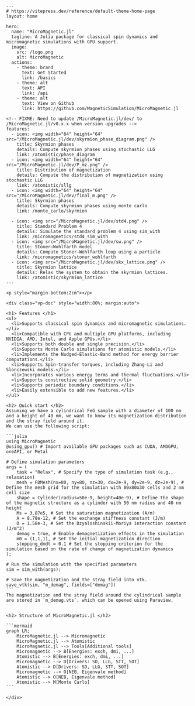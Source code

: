 ```@raw html
---
# https://vitepress.dev/reference/default-theme-home-page
layout: home

hero:
  name: "MicroMagnetic.jl"
  tagline: A Julia package for classical spin dynamics and micromagnetic simulations with GPU support.
  image: 
    src: /logo.png
    alt: MicroMagnetic
  actions:
    - theme: brand
      text: Get Started
      link: /basics
    - theme: alt
      text: API
      link: /api
    - theme: alt
      text: View on Github
      link: https://github.com/MagneticSimulation/MicroMagnetic.jl

<!-- FIXME: Need to update /MicroMagnetic.jl/dev/ to /MicroMagnetic.jl/v0.x.x when version upgrades -->
features:
  - icon: <img width="64" height="64" src="/MicroMagnetic.jl/dev/skyrmion_phase_diagram.png" />
    title: Skyrmion phases
    details: Compute skyrmion phases using stochastic LLG
    link: /atomistic/phase_diagram
  - icon: <img width="64" height="64" src="/MicroMagnetic.jl/dev/P_mz.png" />
    title: Distribution of magnetization
    details: Compute the distribution of magnetization using stochastic LLG
    link: /atomistic/sllg
  - icon: <img width="64" height="64" src="/MicroMagnetic.jl/dev/final_m.png" />
    title: Skyrmion phases
    details: Compute skyrmion phases using monte carlo
    link: /monte_carlo/skyrmion

  - icon: <img src="/MicroMagnetic.jl/dev/std4.png" />
    title: Standard Problem 4
    details: Simulate the standard problem 4 using sim_with
    link: /micromagnetics/std4_sim_with
  - icon: <img src="/MicroMagnetic.jl/dev/sw.png" />
    title: Stoner–Wohlfarth model
    details: Compute Stoner–Wohlfarth loop using a particle
    link: /micromagnetics/stoner_wohlfarth
  - icon: <img src="/MicroMagnetic.jl/dev/skx_lattice.png" />
    title: Skyrmion lattice
    details: Relax the system to obtain the skyrmion lattices.
    link: /atomistic/skyrmion_lattice
---

```

````@raw html
<p style="margin-bottom:2cm"></p>

<div class="vp-doc" style="width:80%; margin:auto">

<h1> Features </h1>
<ul>
  <li>Supports classical spin dynamics and micromagnetic simulations.</li>
  <li>Compatible with CPU and multiple GPU platforms, including NVIDIA, AMD, Intel, and Apple GPUs.</li>
  <li>Supports both double and single precision.</li>
  <li>Supports Monte Carlo simulations for atomistic models.</li>
  <li>Implements the Nudged-Elastic-Band method for energy barrier computations.</li>
  <li>Supports Spin-transfer torques, including Zhang-Li and Slonczewski models.</li>
  <li>Incorporates various energy terms and thermal fluctuations.</li>
  <li>Supports constructive solid geometry.</li>
  <li>Supports periodic boundary conditions.</li>
  <li>Easily extensible to add new features.</li>
</ul>

<h2> Quick start </h2>
Assuming we have a cylindrical FeG sample with a diameter of 100 nm and a height of 40 nm, we want to know its magnetization distribution and the stray field around it. 
We can use the following script: 

```julia
using MicroMagnetic
@using_gpu() # Import available GPU packages such as CUDA, AMDGPU, oneAPI, or Metal

# Define simulation parameters
args = (
    task = "Relax", # Specify the type of simulation task (e.g., relaxation)
    mesh = FDMesh(nx=80, ny=80, nz=30, dx=2e-9, dy=2e-9, dz=2e-9), # Define the mesh grid for the simulation with 80x80x30 cells and 2 nm cell size
    shape = Cylinder(radius=50e-9, height=40e-9), # Define the shape of the magnetic structure as a cylinder with 50 nm radius and 40 nm height
    Ms = 3.87e5, # Set the saturation magnetization (A/m)
    A = 8.78e-12, # Set the exchange stiffness constant (J/m)
    D = 1.58e-3, # Set the Dzyaloshinskii-Moriya interaction constant (J/m^2)
    demag = true, # Enable demagnetization effects in the simulation
    m0 = (1,1,1), # Set the initial magnetization direction
    stopping_dmdt = 0.1 # Set the stopping criterion for the simulation based on the rate of change of magnetization dynamics
);

# Run the simulation with the specified parameters
sim = sim_with(args); 

# Save the magnetization and the stray field into vtk.
save_vtk(sim, "m_demag", fields=["demag"]) 
```
The magnetization and the stray field around the cylindrical sample are stored in `m_demag.vts`, which can be opened using Paraview. 


<h2> Structure of MicroMagnetic.jl </h2>

```mermaid
graph LR;
    MicroMagnetic.jl --> Micromagnetic
    MicroMagnetic.jl --> Atomistic
    MicroMagnetic.jl --> Tools[Additional tools]
    Micromagnetic --> B[Energies: exch, dmi, ...]
    Atomistic --> B[Energies: exch, dmi, ...]
    Micromagnetic --> D[Drivers: SD, LLG, STT, SOT]
    Atomistic --> D[Drivers: SD, LLG, STT, SOT]
    Micromagnetic --> O[NEB, Eigenvale method]
    Atomistic --> O[NEB, Eigenvale method]
    Atomistic --> M[Monte Carlo]
```

</div>
````
